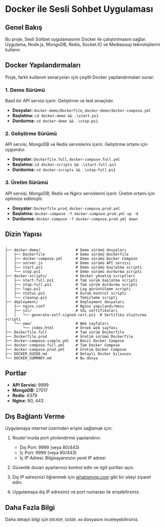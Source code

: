 # Docker ile Sesli Sohbet Uygulaması

## Genel Bakış

Bu proje, Sesli Sohbet uygulamasının Docker ile çalıştırılmasını sağlar. Uygulama, Node.js, MongoDB, Redis, Socket.IO ve Mediasoup teknolojilerini kullanır.

## Docker Yapılandırmaları

Proje, farklı kullanım senaryoları için çeşitli Docker yapılandırmaları sunar:

### 1. Demo Sürümü

Basit bir API servisi içerir. Geliştirme ve test amaçlıdır.

- **Dosyalar:** `docker-demo/Dockerfile`, `docker-demo/docker-compose.yml`
- **Başlatma:** `cd docker-demo && .\start.ps1`
- **Durdurma:** `cd docker-demo && .\stop.ps1`

### 2. Geliştirme Sürümü

API servisi, MongoDB ve Redis servislerini içerir. Geliştirme ortamı için uygundur.

- **Dosyalar:** `Dockerfile.full`, `docker-compose.full.yml`
- **Başlatma:** `cd docker-scripts && .\start-full.ps1`
- **Durdurma:** `cd docker-scripts && .\stop-full.ps1`

### 3. Üretim Sürümü

API servisi, MongoDB, Redis ve Nginx servislerini içerir. Üretim ortamı için optimize edilmiştir.

- **Dosyalar:** `Dockerfile.prod`, `docker-compose.prod.yml`
- **Başlatma:** `docker-compose -f docker-compose.prod.yml up -d`
- **Durdurma:** `docker-compose -f docker-compose.prod.yml down`

## Dizin Yapısı

```
.
├── docker-demo/                # Demo sürümü dosyaları
│   ├── Dockerfile              # Demo sürümü Dockerfile
│   ├── docker-compose.yml      # Demo sürümü Docker Compose
│   ├── server.js               # Demo sürümü API servisi
│   ├── start.ps1               # Demo sürümü başlatma scripti
│   └── stop.ps1                # Demo sürümü durdurma scripti
├── docker-scripts/             # Docker yönetim scriptleri
│   ├── start-full.ps1          # Tam sürüm başlatma scripti
│   ├── stop-full.ps1           # Tam sürüm durdurma scripti
│   ├── logs.ps1                # Log görüntüleme scripti
│   ├── status.ps1              # Durum kontrol scripti
│   └── cleanup.ps1             # Temizleme scripti
├── deployment/                 # Deployment dosyaları
│   ├── nginx.conf              # Nginx yapılandırması
│   ├── ssl/                    # SSL sertifikaları
│   │   └── generate-self-signed-cert.ps1  # Sertifika oluşturma scripti
│   └── www/                    # Web sayfaları
│       └── index.html          # Örnek web sayfası
├── Dockerfile.full             # Tam sürüm Dockerfile
├── Dockerfile.prod             # Üretim sürümü Dockerfile
├── docker-compose.simple.yml   # Basit Docker Compose
├── docker-compose.full.yml     # Tam Docker Compose
├── docker-compose.prod.yml     # Üretim Docker Compose
├── DOCKER_GUIDE.md             # Detaylı Docker kılavuzu
└── DOCKER_SUMMARY.md           # Bu dosya
```

## Portlar

- **API Servisi:** 9999
- **MongoDB:** 27017
- **Redis:** 6379
- **Nginx:** 80, 443

## Dış Bağlantı Verme

Uygulamaya internet üzerinden erişim sağlamak için:

1. Router'ınızda port yönlendirme yapılandırın:
   - Dış Port: 9999 (veya 80/443)
   - İç Port: 9999 (veya 80/443)
   - İç IP Adresi: Bilgisayarınızın yerel IP adresi

2. Güvenlik duvarı ayarlarınızı kontrol edin ve ilgili portları açın.

3. Dış IP adresinizi öğrenmek için [whatismyip.com](https://www.whatismyip.com/) gibi bir siteyi ziyaret edin.

4. Uygulamaya dış IP adresiniz ve port numarası ile erişebilirsiniz.

## Daha Fazla Bilgi

Daha detaylı bilgi için `DOCKER_GUIDE.md` dosyasını inceleyebilirsiniz.
